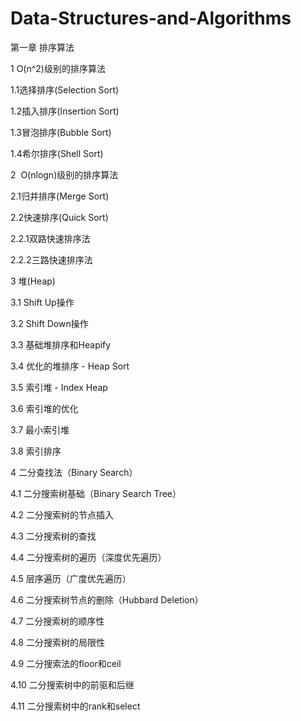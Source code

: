 # Data-Structures-and-Algorithms
第一章 排序算法

1  O(n^2)级别的排序算法

1.1选择排序(Selection Sort)

1.2插入排序(Insertion Sort)

1.3冒泡排序(Bubble Sort)

1.4希尔排序(Shell Sort)

2  O(nlogn)级别的排序算法

2.1归并排序(Merge Sort)

2.2快速排序(Quick Sort)

2.2.1双路快速排序法

2.2.2三路快速排序法

3 堆(Heap)

3.1 Shift Up操作

3.2 Shift Down操作

3.3 基础堆排序和Heapify

3.4 优化的堆排序 - Heap Sort

3.5 索引堆 - Index Heap

3.6 索引堆的优化

3.7 最小索引堆

3.8 索引排序

4 二分查找法（Binary Search）

4.1 二分搜索树基础（Binary Search Tree）

4.2 二分搜索树的节点插入

4.3 二分搜索树的查找

4.4 二分搜索树的遍历（深度优先遍历）

4.5 层序遍历（广度优先遍历）

4.6 二分搜索树节点的删除（Hubbard Deletion）

4.7 二分搜索树的顺序性

4.8 二分搜索树的局限性

4.9 二分搜索法的floor和ceil

4.10 二分搜索树中的前驱和后继

4.11 二分搜索树中的rank和select
